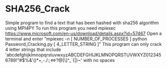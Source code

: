 # SHA256_Crack
Simple program to find a text that has been hashed with sha256 algorithm using MPI4PY
To run this program you need mpiexec https://www.microsoft.com/en-us/download/details.aspx?id=57467
Open a terminal and enter "mpiexec -n [ NUMBER_OF_PROCESSES ] python Password_Cracking.py [ 4_LETTER_STRING ]"
This program can only crack 4 letter strings that include 'abcdefghijklmnopqrstuvwxyzABCDEFGHIJKLMNOPQRSTUVWXYZ0123456789!"#$%&\'()*+,-./:;<=>?@[\\]^_`{|}~' with no spaces
